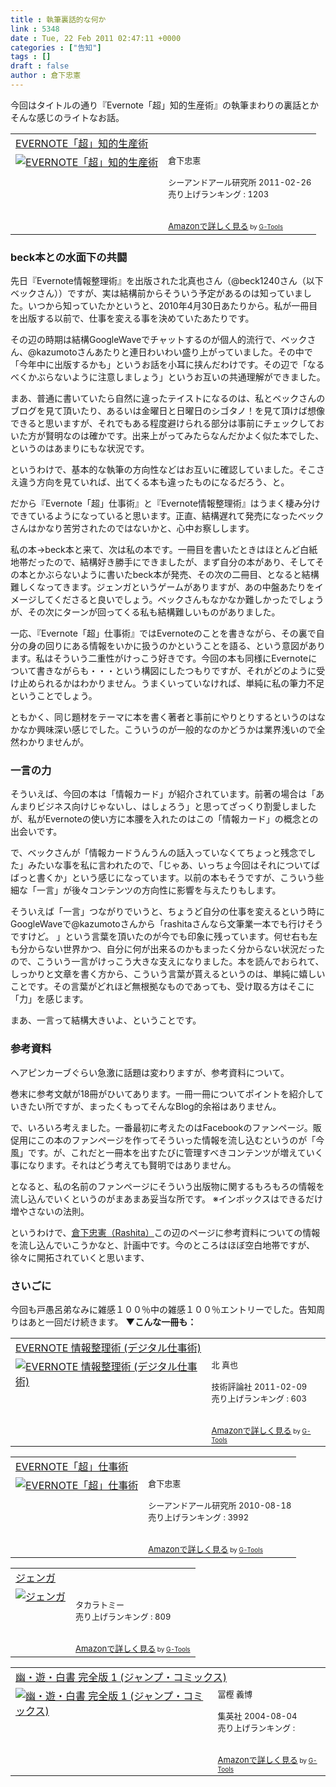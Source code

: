 ```yaml
---
title : 執筆裏話的な何か
link : 5348
date : Tue, 22 Feb 2011 02:47:11 +0000
categories : ["告知"]
tags : []
draft : false
author : 倉下忠憲
---
```


今回はタイトルの通り『Evernote「超」知的生産術』の執筆まわりの裏話とかそんな感じのライトなお話。

<table  border="0" cellpadding="5"><tr><td colspan="2"><a href="http://www.amazon.co.jp/EVERNOTE%E3%80%8C%E8%B6%85%E3%80%8D%E7%9F%A5%E7%9A%84%E7%94%9F%E7%94%A3%E8%A1%93-%E5%80%89%E4%B8%8B%E5%BF%A0%E6%86%B2/dp/4863540817%3FSubscriptionId%3D15SMZCTB9V8NGR2TW082%26tag%3Drashita1000-22%26linkCode%3Dxm2%26camp%3D2025%26creative%3D165953%26creativeASIN%3D4863540817" target="_top">EVERNOTE「超」知的生産術</a><img src="http://www.assoc-amazon.jp/e/ir?t=rashita1000-22&l=ur2&o=9" width="1" height="1" style="border: none;" alt="" /></td></tr><tr><td valign="top"><a href="http://www.amazon.co.jp/EVERNOTE%E3%80%8C%E8%B6%85%E3%80%8D%E7%9F%A5%E7%9A%84%E7%94%9F%E7%94%A3%E8%A1%93-%E5%80%89%E4%B8%8B%E5%BF%A0%E6%86%B2/dp/4863540817%3FSubscriptionId%3D15SMZCTB9V8NGR2TW082%26tag%3Drashita1000-22%26linkCode%3Dxm2%26camp%3D2025%26creative%3D165953%26creativeASIN%3D4863540817" target="_top"><img src="http://ecx.images-amazon.com/images/I/51OnU0cd03L._SL160_.jpg" border="0" alt="EVERNOTE「超」知的生産術" /></a></td><td valign="top"><font size="-1">倉下忠憲 <br /><br />シーアンドアール研究所  2011-02-26<br />売り上げランキング : 1203<br /><br /><br /><a href="http://www.amazon.co.jp/EVERNOTE%E3%80%8C%E8%B6%85%E3%80%8D%E7%9F%A5%E7%9A%84%E7%94%9F%E7%94%A3%E8%A1%93-%E5%80%89%E4%B8%8B%E5%BF%A0%E6%86%B2/dp/4863540817%3FSubscriptionId%3D15SMZCTB9V8NGR2TW082%26tag%3Drashita1000-22%26linkCode%3Dxm2%26camp%3D2025%26creative%3D165953%26creativeASIN%3D4863540817" target="_top">Amazonで詳しく見る</a></font><font size="-2"> by <a href="http://www.goodpic.com/mt/aws/index.html" >G-Tools</a></font></td></tr></table>

<h3>beck本との水面下の共闘</h3>
先日『Evernote情報整理術』を出版された北真也さん（@beck1240さん（以下ベックさん））ですが、実は結構前からそういう予定があるのは知っていました。いつから知っていたかというと、2010年4月30日あたりから。私が一冊目を出版する以前で、仕事を変える事を決めていたあたりです。

その辺の時期は結構GoogleWaveでチャットするのが個人的流行で、ベックさん、@kazumotoさんあたりと連日わいわい盛り上がっていました。その中で「今年中に出版するかも」というお話を小耳に挟んだわけです。その辺で「なるべくかぶらないように注意しましょう」というお互いの共通理解ができました。

まあ、普通に書いていたら自然に違ったテイストになるのは、私とベックさんのブログを見て頂いたり、あるいは金曜日と日曜日のシゴタノ！を見て頂けば想像できると思いますが、それでもある程度避けられる部分は事前にチェックしておいた方が賢明なのは確かです。出来上がってみたらなんだかよく似た本でした、というのはあまりにもな状況です。

というわけで、基本的な執筆の方向性などはお互いに確認していました。そこさえ違う方向を見ていれば、出てくる本も違ったものになるだろう、と。

だから『Evernote「超」仕事術』と『Evernote情報整理術』はうまく棲み分けできているようになっていると思います。正直、結構遅れて発売になったベックさんはかなり苦労されたのではないかと、心中お察しします。

私の本→beck本と来て、次は私の本です。一冊目を書いたときはほとんど白紙地帯だったので、結構好き勝手にできましたが、まず自分の本があり、そしてその本とかぶらないように書いたbeck本が発売、その次の二冊目、となると結構難しくなってきます。ジェンガというゲームがありますが、あの中盤あたりをイメージしてくださると良いでしょう。ベックさんもなかなか難しかったでしょうが、その次にターンが回ってくる私も結構難しいものがありました。

一応、『Evernote「超」仕事術』ではEvernoteのことを書きながら、その裏で自分の身の回りにある情報をいかに扱うのかということを語る、という意図があります。私はそういう二重性がけっこう好きです。今回の本も同様にEvernoteについて書きながらも・・・という構図にしたつもりですが、それがどのように受け止められるかはわかりません。うまくいっていなければ、単純に私の筆力不足ということでしょう。

ともかく、同じ題材をテーマに本を書く著者と事前にやりとりするというのはなかなか興味深い感じでした。こういうのが一般的なのかどうかは業界浅いので全然わかりませんが。

<h3>一言の力</h3>
そういえば、今回の本は「情報カード」が紹介されています。前著の場合は「あんまりビジネス向けじゃないし、はしょろう」と思ってざっくり割愛しましたが、私がEvernoteの使い方に本腰を入れたのはこの「情報カード」の概念との出会いです。

で、ベックさんが「情報カードうんうんの話入っていなくてちょっと残念でした」みたいな事を私に言われたので、「じゃあ、いっちょ今回はそれについてばばっと書くか」という感じになっています。以前の本もそうですが、こういう些細な「一言」が後々コンテンツの方向性に影響を与えたりもします。

そういえば「一言」つながりでいうと、ちょうど自分の仕事を変えるという時にGoogleWaveで@kazumotoさんから「rashitaさんなら文筆業一本でも行けそうですけど。 」という言葉を頂いたのが今でも印象に残っています。何せ右も左も分からない世界かつ、自分に何が出来るのかもまったく分からない状況だったので、こういう一言がけっこう大きな支えになりました。本を読んでおられて、しっかりと文章を書く方から、こういう言葉が貰えるというのは、単純に嬉しいことです。その言葉がどれほど無根拠なものであっても、受け取る方はそこに「力」を感じます。

まあ、一言って結構大きいよ、ということです。
<h3>参考資料</h3>
ヘアピンカーブぐらい急激に話題は変わりますが、参考資料について。

巻末に参考文献が18冊がひいてあります。一冊一冊についてポイントを紹介していきたい所ですが、まったくもってそんなBlog的余裕はありません。

で、いろいろ考えました。一番最初に考えたのはFacebookのファンページ。販促用にこの本のファンページを作ってそういった情報を流し込むというのが「今風」です。が、これだと一冊本を出すたびに管理すべきコンテンツが増えていく事になります。それはどう考えても賢明ではありません。

となると、私の名前のファンページにそういう出版物に関するもろもろの情報を流し込んでいくというのがまあまあ妥当な所です。
※インボックスはできるだけ増やさないの法則。

というわけで、<a href="http://www.facebook.com/pages/%E5%80%89%E4%B8%8B%E5%BF%A0%E6%86%B2Rashita/100366706680925#!/">倉下忠憲（Rashita）</a>この辺のページに参考資料についての情報を流し込んでいこうかなと、計画中です。今のところはほぼ空白地帯ですが、徐々に開拓されていくと思います、

<h3>さいごに</h3>
今回も戸愚呂弟なみに雑感１００％中の雑感１００％エントリーでした。告知周りはあと一回だけ続きます。
<strong>
▼こんな一冊も：</strong>
<table  border="0" cellpadding="5"><tr><td colspan="2"><a href="http://www.amazon.co.jp/EVERNOTE-%E6%83%85%E5%A0%B1%E6%95%B4%E7%90%86%E8%A1%93-%E3%83%87%E3%82%B8%E3%82%BF%E3%83%AB%E4%BB%95%E4%BA%8B%E8%A1%93-%E5%8C%97-%E7%9C%9F%E4%B9%9F/dp/4774145181%3FSubscriptionId%3D15SMZCTB9V8NGR2TW082%26tag%3Drashita1000-22%26linkCode%3Dxm2%26camp%3D2025%26creative%3D165953%26creativeASIN%3D4774145181" target="_top">EVERNOTE 情報整理術 (デジタル仕事術)</a><img src="http://www.assoc-amazon.jp/e/ir?t=rashita1000-22&l=ur2&o=9" width="1" height="1" style="border: none;" alt="" /></td></tr><tr><td valign="top"><a href="http://www.amazon.co.jp/EVERNOTE-%E6%83%85%E5%A0%B1%E6%95%B4%E7%90%86%E8%A1%93-%E3%83%87%E3%82%B8%E3%82%BF%E3%83%AB%E4%BB%95%E4%BA%8B%E8%A1%93-%E5%8C%97-%E7%9C%9F%E4%B9%9F/dp/4774145181%3FSubscriptionId%3D15SMZCTB9V8NGR2TW082%26tag%3Drashita1000-22%26linkCode%3Dxm2%26camp%3D2025%26creative%3D165953%26creativeASIN%3D4774145181" target="_top"><img src="http://ecx.images-amazon.com/images/I/41wx6IWK9VL._SL160_.jpg" border="0" alt="EVERNOTE 情報整理術 (デジタル仕事術)" /></a></td><td valign="top"><font size="-1">北 真也 <br /><br />技術評論社  2011-02-09<br />売り上げランキング : 603<br /><br /><br /><a href="http://www.amazon.co.jp/EVERNOTE-%E6%83%85%E5%A0%B1%E6%95%B4%E7%90%86%E8%A1%93-%E3%83%87%E3%82%B8%E3%82%BF%E3%83%AB%E4%BB%95%E4%BA%8B%E8%A1%93-%E5%8C%97-%E7%9C%9F%E4%B9%9F/dp/4774145181%3FSubscriptionId%3D15SMZCTB9V8NGR2TW082%26tag%3Drashita1000-22%26linkCode%3Dxm2%26camp%3D2025%26creative%3D165953%26creativeASIN%3D4774145181" target="_top">Amazonで詳しく見る</a></font><font size="-2"> by <a href="http://www.goodpic.com/mt/aws/index.html" >G-Tools</a></font></td></tr></table>

<table  border="0" cellpadding="5"><tr><td colspan="2"><a href="http://www.amazon.co.jp/EVERNOTE%E3%80%8C%E8%B6%85%E3%80%8D%E4%BB%95%E4%BA%8B%E8%A1%93-%E5%80%89%E4%B8%8B%E5%BF%A0%E6%86%B2/dp/4863540728%3FSubscriptionId%3D15SMZCTB9V8NGR2TW082%26tag%3Drashita1000-22%26linkCode%3Dxm2%26camp%3D2025%26creative%3D165953%26creativeASIN%3D4863540728" target="_top">EVERNOTE「超」仕事術</a><img src="http://www.assoc-amazon.jp/e/ir?t=rashita1000-22&l=ur2&o=9" width="1" height="1" style="border: none;" alt="" /></td></tr><tr><td valign="top"><a href="http://www.amazon.co.jp/EVERNOTE%E3%80%8C%E8%B6%85%E3%80%8D%E4%BB%95%E4%BA%8B%E8%A1%93-%E5%80%89%E4%B8%8B%E5%BF%A0%E6%86%B2/dp/4863540728%3FSubscriptionId%3D15SMZCTB9V8NGR2TW082%26tag%3Drashita1000-22%26linkCode%3Dxm2%26camp%3D2025%26creative%3D165953%26creativeASIN%3D4863540728" target="_top"><img src="http://ecx.images-amazon.com/images/I/51zkZf06QlL._SL160_.jpg" border="0" alt="EVERNOTE「超」仕事術" /></a></td><td valign="top"><font size="-1">倉下忠憲 <br /><br />シーアンドアール研究所  2010-08-18<br />売り上げランキング : 3992<br /><br /><br /><a href="http://www.amazon.co.jp/EVERNOTE%E3%80%8C%E8%B6%85%E3%80%8D%E4%BB%95%E4%BA%8B%E8%A1%93-%E5%80%89%E4%B8%8B%E5%BF%A0%E6%86%B2/dp/4863540728%3FSubscriptionId%3D15SMZCTB9V8NGR2TW082%26tag%3Drashita1000-22%26linkCode%3Dxm2%26camp%3D2025%26creative%3D165953%26creativeASIN%3D4863540728" target="_top">Amazonで詳しく見る</a></font><font size="-2"> by <a href="http://www.goodpic.com/mt/aws/index.html" >G-Tools</a></font></td></tr></table>

<table  border="0" cellpadding="5"><tr><td colspan="2"><a href="http://www.amazon.co.jp/%E3%82%BF%E3%82%AB%E3%83%A9%E3%83%88%E3%83%9F%E3%83%BC-%E3%82%B8%E3%82%A7%E3%83%B3%E3%82%AC/dp/B003KHER2M%3FSubscriptionId%3D15SMZCTB9V8NGR2TW082%26tag%3Drashita1000-22%26linkCode%3Dxm2%26camp%3D2025%26creative%3D165953%26creativeASIN%3DB003KHER2M" target="_top">ジェンガ</a><img src="http://www.assoc-amazon.jp/e/ir?t=rashita1000-22&l=ur2&o=9" width="1" height="1" style="border: none;" alt="" /></td></tr><tr><td valign="top"><a href="http://www.amazon.co.jp/%E3%82%BF%E3%82%AB%E3%83%A9%E3%83%88%E3%83%9F%E3%83%BC-%E3%82%B8%E3%82%A7%E3%83%B3%E3%82%AC/dp/B003KHER2M%3FSubscriptionId%3D15SMZCTB9V8NGR2TW082%26tag%3Drashita1000-22%26linkCode%3Dxm2%26camp%3D2025%26creative%3D165953%26creativeASIN%3DB003KHER2M" target="_top"><img src="http://ecx.images-amazon.com/images/I/315tIHJ8G-L._SL160_.jpg" border="0" alt="ジェンガ" /></a></td><td valign="top"><font size="-1"><br />タカラトミー  <br />売り上げランキング : 809<br /><br /><br /><a href="http://www.amazon.co.jp/%E3%82%BF%E3%82%AB%E3%83%A9%E3%83%88%E3%83%9F%E3%83%BC-%E3%82%B8%E3%82%A7%E3%83%B3%E3%82%AC/dp/B003KHER2M%3FSubscriptionId%3D15SMZCTB9V8NGR2TW082%26tag%3Drashita1000-22%26linkCode%3Dxm2%26camp%3D2025%26creative%3D165953%26creativeASIN%3DB003KHER2M" target="_top">Amazonで詳しく見る</a></font><font size="-2"> by <a href="http://www.goodpic.com/mt/aws/index.html" >G-Tools</a></font></td></tr></table>

<table  border="0" cellpadding="5"><tr><td colspan="2"><a href="http://www.amazon.co.jp/%E5%B9%BD%E3%83%BB%E9%81%8A%E3%83%BB%E7%99%BD%E6%9B%B8-%E5%AE%8C%E5%85%A8%E7%89%88-%E3%82%B8%E3%83%A3%E3%83%B3%E3%83%97%E3%83%BB%E3%82%B3%E3%83%9F%E3%83%83%E3%82%AF%E3%82%B9-%E5%86%A8%E6%A8%AB-%E7%BE%A9%E5%8D%9A/dp/4088737105%3FSubscriptionId%3D15SMZCTB9V8NGR2TW082%26tag%3Drashita1000-22%26linkCode%3Dxm2%26camp%3D2025%26creative%3D165953%26creativeASIN%3D4088737105" target="_top">幽・遊・白書 完全版 1 (ジャンプ・コミックス)</a><img src="http://www.assoc-amazon.jp/e/ir?t=rashita1000-22&l=ur2&o=9" width="1" height="1" style="border: none;" alt="" /></td></tr><tr><td valign="top"><a href="http://www.amazon.co.jp/%E5%B9%BD%E3%83%BB%E9%81%8A%E3%83%BB%E7%99%BD%E6%9B%B8-%E5%AE%8C%E5%85%A8%E7%89%88-%E3%82%B8%E3%83%A3%E3%83%B3%E3%83%97%E3%83%BB%E3%82%B3%E3%83%9F%E3%83%83%E3%82%AF%E3%82%B9-%E5%86%A8%E6%A8%AB-%E7%BE%A9%E5%8D%9A/dp/4088737105%3FSubscriptionId%3D15SMZCTB9V8NGR2TW082%26tag%3Drashita1000-22%26linkCode%3Dxm2%26camp%3D2025%26creative%3D165953%26creativeASIN%3D4088737105" target="_top"><img src="http://ecx.images-amazon.com/images/I/21RMQPSHEBL._SL160_.jpg" border="0" alt="幽・遊・白書 完全版 1 (ジャンプ・コミックス)" /></a></td><td valign="top"><font size="-1">冨樫 義博 <br /><br />集英社  2004-08-04<br />売り上げランキング : <br /><br /><br /><a href="http://www.amazon.co.jp/%E5%B9%BD%E3%83%BB%E9%81%8A%E3%83%BB%E7%99%BD%E6%9B%B8-%E5%AE%8C%E5%85%A8%E7%89%88-%E3%82%B8%E3%83%A3%E3%83%B3%E3%83%97%E3%83%BB%E3%82%B3%E3%83%9F%E3%83%83%E3%82%AF%E3%82%B9-%E5%86%A8%E6%A8%AB-%E7%BE%A9%E5%8D%9A/dp/4088737105%3FSubscriptionId%3D15SMZCTB9V8NGR2TW082%26tag%3Drashita1000-22%26linkCode%3Dxm2%26camp%3D2025%26creative%3D165953%26creativeASIN%3D4088737105" target="_top">Amazonで詳しく見る</a></font><font size="-2"> by <a href="http://www.goodpic.com/mt/aws/index.html" >G-Tools</a></font></td></tr></table>


